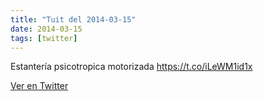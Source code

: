 ```yaml
---
title: "Tuit del 2014-03-15"
date: 2014-03-15
tags: [twitter]
---
```


Estantería psicotropica motorizada https://t.co/iLeWM1id1x



[Ver en Twitter](https://twitter.com/i/web/status/444796242946969600)
